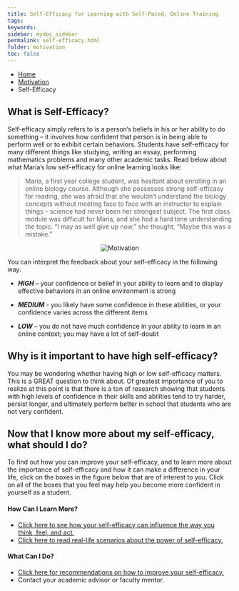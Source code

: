 ```yaml
---
title: Self-Efficacy for Learning with Self-Paced, Online Training
tags: 
keywords: 
sidebar: mydoc_sidebar
permalink: self-efficacy.html
folder: motivation
toc: false
---
```


<ul class="breadcrumb">
    <li><a href="index.html">Home</a></li>
    <li><a href="motivation_overview.html">Motivation</a></li>
    <li class="active">Self-Efficacy</li>
</ul>

## What is Self-Efficacy? 

Self-efficacy simply refers to is a person’s beliefs in his or her ability to do something – it involves how confident that person is in being able to perform well or to exhibit certain behaviors. Students have self-efficacy for many different things like studying, writing an essay, performing mathematics problems and many other academic tasks. Read below about what Maria’s low self-efficacy for online learning looks like:

> Maria, a first year college student, was hesitant about enrolling in an online biology course. Although she possesses strong self-efficacy for reading, she was afraid that she wouldn’t understand the biology concepts without meeting face to face with an instructor to explain things – science had never been her strongest subject. The first class module was difficult for Maria, and she had a hard time understanding the topic. “I may as well give up now,” she thought, “Maybe this was a mistake.”


<center><img src='images/motivation.png' alt='Motivation' /></center>

You can interpret the feedback about your self-efficacy in the following
way:

* ***HIGH*** – your confidence or belief in your ability to learn and to display effective behaviors in an online environment is strong

* ***MEDIUM*** - you likely have some confidence in these abilities, or your confidence varies across the different items

* ***LOW*** – you do not have much confidence in your ability to learn in an online context; you may have a lot of self-doubt

## Why is it important to have high self-efficacy? 

You may be wondering whether having high or low self-efficacy matters. This is a GREAT question to think about. Of greatest importance of you to realize at this point is that there is a ton of research showing that students with high levels of confidence in their skills and abilities tend to try harder, persist longer, and ultimately perform better in school that students who are not very confident. 


## Now that I know more about my self-efficacy, what should I do?

To find out how you can improve your self-efficacy, and to learn more about the importance of self-efficacy and how it can make a difference in your life, click on the boxes in the figure below that are of interest to you. Click on all of the boxes that you feel may help you become more confident in yourself as a student.

#### How Can I Learn More?

* [Click here to see how your self-efficacy can influence the way you think, feel, and act.](self-efficacy_influence.html)
* [Click here to read real-life scenarios about the power of self-efficacy.](self-efficacy_profile.html)


#### What Can I Do?

* [Click here for recommendations on how to improve your self-efficacy.](self-efficacy_recommendations.html)
* Contact your academic advisor or faculty mentor.

